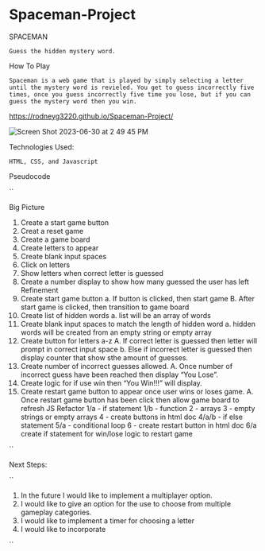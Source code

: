 # Spaceman-Project

SPACEMAN

``
Guess the hidden mystery word.
``

How To Play

``
Spaceman is a web game that is played by simply selecting a letter until the mystery word is revieled. You get to guess incorrectly five times, once you guess incorrectly five time you lose, but if you can guess the mystery word then you win.
``

https://rodneyg3220.github.io/Spaceman-Project/


![Screen Shot 2023-06-30 at 2 49 45 PM](https://github.com/Rodneyg3220/Spaceman-Project/assets/137218767/2e4d9ed2-44bc-4e57-80c1-c6edde405755)


Technologies Used: 

``
HTML, CSS, and Javascript
``


Pseudocode

``

Big Picture
1. Create a start game button
2. Creat a reset game
3. Create a game board
4. Create letters to appear
5. Create blank input spaces
6. Click on letters
7. Show letters when correct letter is guessed
8. Create a number display to show how many guessed the user has left
Refinement
1. Create start game button
a. If button is clicked,  then start game
B. After start game is clicked, then transition to game board
2. Create list of hidden words
a. list will be an array of words
3. Create blank input spaces to match the length of hidden word
a. hidden words will be created from an empty string or empty array
4. Create button for letters a-z
A. If correct letter is guessed then letter will prompt in correct input space
b. Else if incorrect letter is guessed then display counter that show sthe amount of guesses.
5. Create number of incorrect guesses allowed.
A. Once number of incorrect guess have been reached then display “You Lose”.
6. Create logic for if use win then “You Win!!!” will display.
7. Create restart game button to appear once user wins or loses game.
A. Once restart game button has been click then allow game board to refresh
JS Refactor
1/a - if statement
1/b - function
2 - arrays
3 - empty strings or empty arrays
4 - create buttons in html doc
4/a/b - if else statement
5/a - conditional loop
6 - create restart button in html doc
6/a create if statement for win/lose logic to restart game

``

Next Steps:

``

1. In the future I would like to implement a multiplayer option.
2. I would like to give an option for the use to choose from multiple gameplay categories.
3. I would like to implement a timer for choosing a letter
4. I would like to incorporate

``


